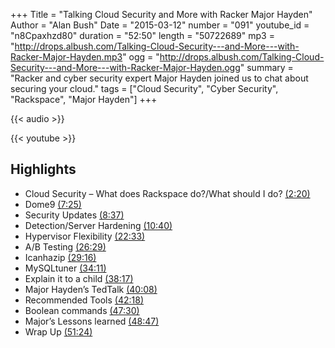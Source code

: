 +++
Title = "Talking Cloud Security  and More  with Racker Major Hayden"
Author = "Alan Bush"
Date = "2015-03-12"
number = "091"
youtube_id = "n8Cpaxhzd80"
duration = "52:50"
length = "50722689"
mp3 = "http://drops.albush.com/Talking-Cloud-Security---and-More---with-Racker-Major-Hayden.mp3"
ogg = "http://drops.albush.com/Talking-Cloud-Security---and-More---with-Racker-Major-Hayden.ogg"
summary = "Racker and cyber security expert Major Hayden joined us to chat about securing your cloud."
tags = ["Cloud Security", "Cyber Security", "Rackspace", "Major Hayden"]
+++

{{< audio >}}

{{< youtube >}}

## Highlights

* Cloud Security – What does Rackspace do?/What should I do? [(2:20)](https://youtu.be/n8Cpaxhzd80?t=2m20s)
* Dome9 [(7:25)](https://youtu.be/n8Cpaxhzd80?t=7m25s)
* Security Updates [(8:37)](https://youtu.be/n8Cpaxhzd80?t=8m37s)
* Detection/Server Hardening [(10:40)](https://youtu.be/n8Cpaxhzd80?t=10m40s)
* Hypervisor Flexibility [(22:33)](https://youtu.be/n8Cpaxhzd80?t=22m33s)
* A/B Testing [(26:29)](https://youtu.be/n8Cpaxhzd80?t=26m29s)
* Icanhazip [(29:16)](https://youtu.be/n8Cpaxhzd80?t=29m16s)
* MySQLtuner [(34:11)](https://youtu.be/n8Cpaxhzd80?t=34m11s)
* Explain it to a child [(38:17)](https://youtu.be/n8Cpaxhzd80?t=38m17s)
* Major Hayden’s TedTalk [(40:08)](https://youtu.be/n8Cpaxhzd80?t=40m08s)
* Recommended Tools [(42:18)](https://youtu.be/n8Cpaxhzd80?t=42m18s)
* Boolean commands [(47:30)](https://youtu.be/n8Cpaxhzd80?t=47m30s)
* Major’s Lessons learned [(48:47)](https://youtu.be/n8Cpaxhzd80?t=48m47s)
* Wrap Up [(51:24)](https://youtu.be/n8Cpaxhzd80?t=51m24s)
